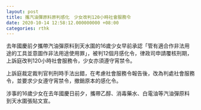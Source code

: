 ```yaml
---
layout: post
title: 攜汽油彈原料原判感化　少女改判120小時社會服務令
date: 2020-10-14 12:58:12.000000000 +08:00
categories: rthk
---
```


去年國慶前夕攜帶汽油彈原料到天水圍的16歲少女早前承認「管有適合作非法用途的工具並意圖作非法用途使用罪」，被判12個月感化令，律政司申請覆核刑期，上訴庭改判120小時社會服務令，少女亦須遵守宵禁令。

上訴庭裁定裁判官判刑時手法出錯，在考慮社會服務令報告後，改為判處社會服務令，並要求少女遵守宵禁令，撤銷原本的感化令。

涉事的16歲少女在去年國慶日前夕，攜帶乙醇、消毒藥水、白電油等汽油彈原料到天水圍張貼文宣。

